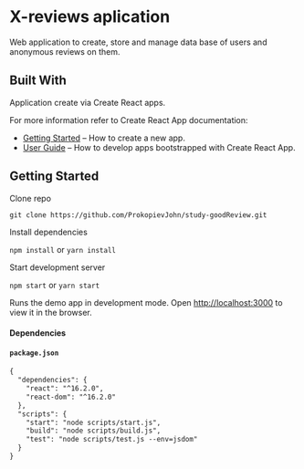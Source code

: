 # X-reviews aplication

Web application to create, store and manage data base of users and anonymous reviews on them.

## Built With

Application create via Create React apps.

For more information refer to Create React App documentation:

* [Getting Started](#getting-started) – How to create a new app.
* [User Guide](https://github.com/facebookincubator/create-react-app/blob/master/packages/react-scripts/template/README.md) – How to develop apps bootstrapped with Create React App.

## Getting Started

Clone repo

````
git clone https://github.com/ProkopievJohn/study-goodReview.git
````

Install dependencies

`npm install` or `yarn install`

Start development server

`npm start` or `yarn start`

Runs the demo app in development mode.
Open [http://localhost:3000](http://localhost:3000) to view it in the browser.

#### Dependencies

#### `package.json`

```diff
{
  "dependencies": {
    "react": "^16.2.0",
    "react-dom": "^16.2.0"
  },
  "scripts": {
    "start": "node scripts/start.js",
    "build": "node scripts/build.js",
    "test": "node scripts/test.js --env=jsdom"
  }
}
```
